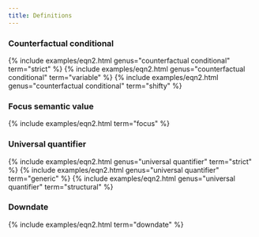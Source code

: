 ```yaml
---
title: Definitions
---
```


### Counterfactual conditional

{% include examples/eqn2.html genus="counterfactual conditional" term="strict" %}
{% include examples/eqn2.html genus="counterfactual conditional" term="variable" %}
{% include examples/eqn2.html genus="counterfactual conditional" term="shifty" %}

### Focus semantic value

{% include examples/eqn2.html term="focus" %}

### Universal quantifier

{% include examples/eqn2.html genus="universal quantifier" term="strict" %}
{% include examples/eqn2.html genus="universal quantifier" term="generic" %}
{% include examples/eqn2.html genus="universal quantifier" term="structural" %}

### Downdate

{% include examples/eqn2.html term="downdate" %}
